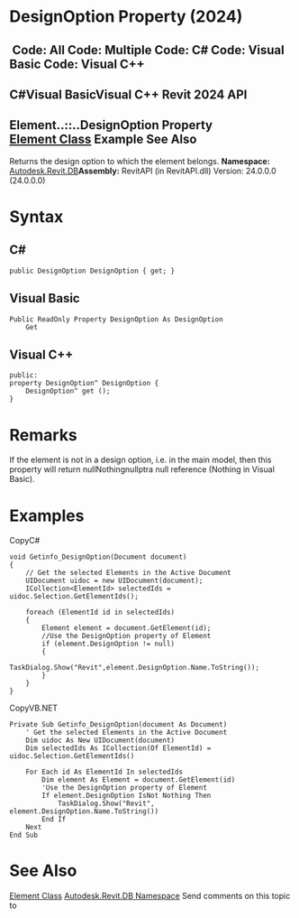 # DesignOption Property (2024)

﻿
 Code: All Code: Multiple Code: C# Code: Visual Basic Code: Visual C++   
---  
C#Visual BasicVisual C++
Revit 2024 API  
---  
Element..::..DesignOption Property   
[Element Class](eb16114f-69ea-f4de-0d0d-f7388b105a16.md "Element Class") Example See Also  
---  
Returns the design option to which the element belongs.
**Namespace:** [Autodesk.Revit.DB](87546ba7-461b-c646-cbb1-2cb8f5bff8b2.md "Autodesk.Revit.DB Namespace")**Assembly:** RevitAPI (in RevitAPI.dll) Version: 24.0.0.0 (24.0.0.0)
# Syntax
C#  
---  
```text
public DesignOption DesignOption { get; }
```
  
Visual Basic  
---  
```text
Public ReadOnly Property DesignOption As DesignOption
	Get
```
  
Visual C++  
---  
```text
public:
property DesignOption^ DesignOption {
	DesignOption^ get ();
}
```
  
# Remarks
If the element is not in a design option, i.e. in the main model, then this property will return nullNothingnullptra null reference (Nothing in Visual Basic).
# Examples
CopyC#
```text
void Getinfo_DesignOption(Document document)
{
    // Get the selected Elements in the Active Document
    UIDocument uidoc = new UIDocument(document);
    ICollection<ElementId> selectedIds = uidoc.Selection.GetElementIds();

    foreach (ElementId id in selectedIds)
    {
        Element element = document.GetElement(id);
        //Use the DesignOption property of Element
        if (element.DesignOption != null)
        {
            TaskDialog.Show("Revit",element.DesignOption.Name.ToString());
        }
    }
}
```

CopyVB.NET
```text
Private Sub Getinfo_DesignOption(document As Document)
    ' Get the selected Elements in the Active Document
    Dim uidoc As New UIDocument(document)
    Dim selectedIds As ICollection(Of ElementId) = uidoc.Selection.GetElementIds()

    For Each id As ElementId In selectedIds
        Dim element As Element = document.GetElement(id)
        'Use the DesignOption property of Element
        If element.DesignOption IsNot Nothing Then
            TaskDialog.Show("Revit", element.DesignOption.Name.ToString())
        End If
    Next
End Sub
```

# See Also
[Element Class](eb16114f-69ea-f4de-0d0d-f7388b105a16.md "Element Class")
[Autodesk.Revit.DB Namespace](87546ba7-461b-c646-cbb1-2cb8f5bff8b2.md "Autodesk.Revit.DB Namespace")
Send comments on this topic to 